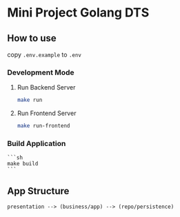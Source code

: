 # Mini Project Golang DTS

## How to use
copy `.env.example` to `.env`

### Development Mode
1. Run Backend Server
    ```sh
    make run
    ```

2. Run Frontend Server
    ```sh
    make run-frontend
    ```

### Build Application

    ```sh
    make build
    ```

## App Structure
```
presentation --> (business/app) --> (repo/persistence)
```